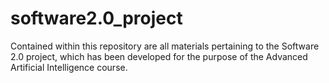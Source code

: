 # software2.0_project
Contained within this repository are all materials pertaining to the Software 2.0 project, which has been developed for the purpose of the Advanced Artificial Intelligence course.
